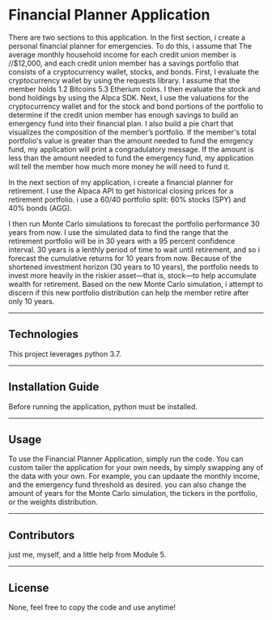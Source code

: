# Financial Planner Application

There are two sections to this application. In the first section, i create a personal financial planner for emergencies. To do this, i assume that The average monthly household income for each credit union member is //$12,000, and each credit union member has a savings portfolio that consists of a cryptocurrency wallet, stocks, and bonds.
First, I evaluate the cryptocurrency wallet by using the requests library. I assume that the member holds 1.2 Bitcoins 5.3 Etherium coins. I then evaluate the stock and bond holdings by using the Alpca SDK. 
Next, I use the valuations for the cryptocurrency wallet and for the stock and bond portions of the portfolio to determine if the credit union member has enough savings to build an emergency fund into their financial plan. I also build a pie chart that visualizes the composition of the member’s portfolio.
If the member's total portfolio's value is greater than the amount needed to fund the emrgency fund, my application will print a congradulatory message. If the amount is less than the amount needed to fund the emergency fund, my application will tell the member how much more money he will need to fund it.

In the next section of my application, i create a financial planner for retirement. I use the Alpaca API to get historical closing prices for a retirement portfolio. i use a  60/40 portfolio split: 60% stocks (SPY) and 40% bonds (AGG).

 I then run Monte Carlo simulations to forecast the portfolio performance 30 years from now. I use the simulated data to find the range that the retirement portfolio will be in 30 years with a 95 percent confidence interval.
 30 years is a lenthly period of time to wait until retirement, and so i forecast the cumulative returns for 10 years from now. Because of the shortened investment horizon (30 years to 10 years), the portfolio needs to invest more heavily in the riskier asset—that is, stock—to help accumulate wealth for retirement. Based on the new Monte Carlo simulation, i attempt to discern if this new portfolio distribution can help the member retire after only 10 years.
 
---

## Technologies

This project leverages python 3.7.

---

## Installation Guide

Before running the application, python must be installed.

---

## Usage

To use the Financial Planner Application, simply run the code. You can custom tailer the application for  your own needs, by simply swapping any of the data with your own. For example, you can updaate the monthly income, and the emergency fund threshold as desired. you can also change the amount of years for the Monte Carlo simulation, the tickers in the portfolio, or the weights distribution. 


---

## Contributors

just me, myself, and a little help from Module 5.

---

## License

None, feel free to copy the code and use anytime!